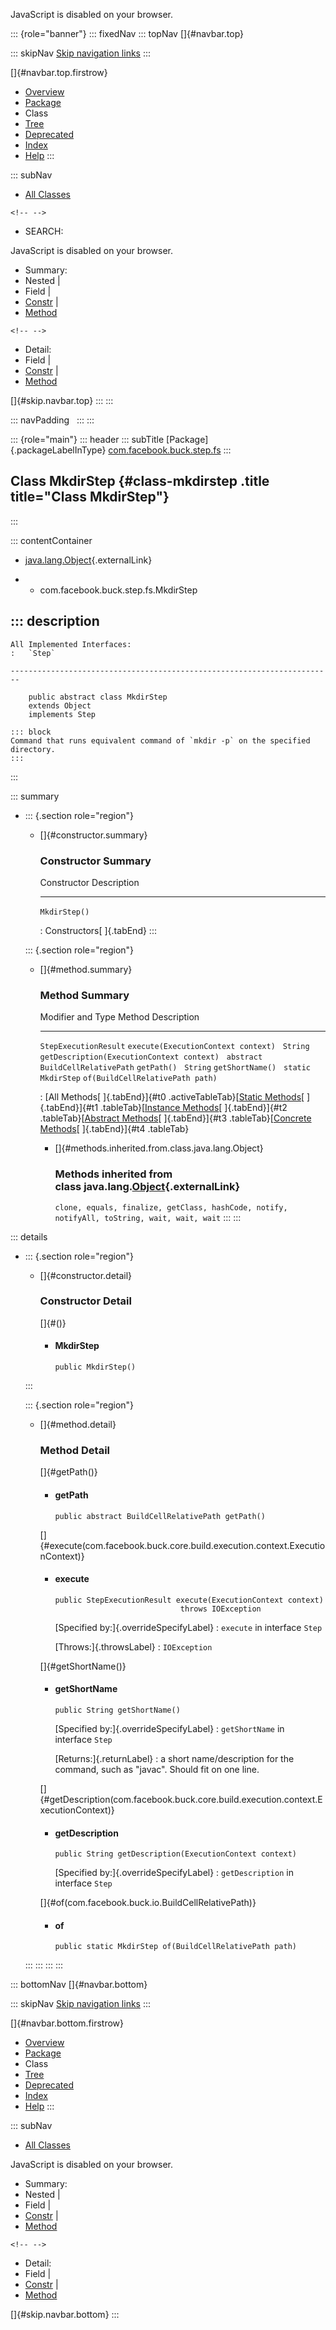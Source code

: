 <div>

JavaScript is disabled on your browser.

</div>

::: {role="banner"}
::: fixedNav
::: topNav
[]{#navbar.top}

::: skipNav
[Skip navigation links](#skip.navbar.top "Skip navigation links")
:::

[]{#navbar.top.firstrow}

-   [Overview](../../../../../index.html)
-   [Package](package-summary.html)
-   Class
-   [Tree](package-tree.html)
-   [Deprecated](../../../../../deprecated-list.html)
-   [Index](../../../../../index-all.html)
-   [Help](../../../../../help-doc.html)
:::

::: subNav
-   [All Classes](../../../../../allclasses.html)

```{=html}
<!-- -->
```
-   SEARCH:

<div>

<div>

JavaScript is disabled on your browser.

</div>

</div>

<div>

-   Summary: 
-   Nested \| 
-   Field \| 
-   [Constr](#constructor.summary) \| 
-   [Method](#method.summary)

```{=html}
<!-- -->
```
-   Detail: 
-   Field \| 
-   [Constr](#constructor.detail) \| 
-   [Method](#method.detail)

</div>

[]{#skip.navbar.top}
:::
:::

::: navPadding
 
:::
:::

::: {role="main"}
::: header
::: subTitle
[Package]{.packageLabelInType} [com.facebook.buck.step.fs](package-summary.html)
:::

## Class MkdirStep {#class-mkdirstep .title title="Class MkdirStep"}
:::

::: contentContainer
-   [java.lang.Object](http://docs.oracle.com/javase/7/docs/api/java/lang/Object.html?is-external=true "class or interface in java.lang"){.externalLink}

-   -   com.facebook.buck.step.fs.MkdirStep

::: description
-   

    All Implemented Interfaces:
    :   `Step`

    ------------------------------------------------------------------------

        public abstract class MkdirStep
        extends Object
        implements Step

    ::: block
    Command that runs equivalent command of `mkdir -p` on the specified
    directory.
    :::
:::

::: summary
-   ::: {.section role="region"}
    -   []{#constructor.summary}

        ### Constructor Summary

          Constructor     Description
          --------------- -------------
          `MkdirStep()`    

          : Constructors[ ]{.tabEnd}
    :::

    ::: {.section role="region"}
    -   []{#method.summary}

        ### Method Summary

          Modifier and Type                  Method                                       Description
          ---------------------------------- -------------------------------------------- -------------
          `StepExecutionResult`              `execute​(ExecutionContext context)`           
          `String`                           `getDescription​(ExecutionContext context)`    
          `abstract BuildCellRelativePath`   `getPath()`                                   
          `String`                           `getShortName()`                              
          `static MkdirStep`                 `of​(BuildCellRelativePath path)`              

          : [All Methods[ ]{.tabEnd}]{#t0 .activeTableTab}[[Static
          Methods](javascript:show(1);)[ ]{.tabEnd}]{#t1
          .tableTab}[[Instance
          Methods](javascript:show(2);)[ ]{.tabEnd}]{#t2
          .tableTab}[[Abstract
          Methods](javascript:show(4);)[ ]{.tabEnd}]{#t3
          .tableTab}[[Concrete
          Methods](javascript:show(8);)[ ]{.tabEnd}]{#t4 .tableTab}

        -   []{#methods.inherited.from.class.java.lang.Object}

            ### Methods inherited from class java.lang.[Object](http://docs.oracle.com/javase/7/docs/api/java/lang/Object.html?is-external=true "class or interface in java.lang"){.externalLink}

            `clone, equals, finalize, getClass, hashCode, notify, notifyAll, toString, wait, wait, wait`
    :::
:::

::: details
-   ::: {.section role="region"}
    -   []{#constructor.detail}

        ### Constructor Detail

        []{#<init>()}

        -   #### MkdirStep

                public MkdirStep()
    :::

    ::: {.section role="region"}
    -   []{#method.detail}

        ### Method Detail

        []{#getPath()}

        -   #### getPath

            ``` methodSignature
            public abstract BuildCellRelativePath getPath()
            ```

        []{#execute(com.facebook.buck.core.build.execution.context.ExecutionContext)}

        -   #### execute

            ``` methodSignature
            public StepExecutionResult execute​(ExecutionContext context)
                                        throws IOException
            ```

            [Specified by:]{.overrideSpecifyLabel}
            :   `execute` in interface `Step`

            [Throws:]{.throwsLabel}
            :   `IOException`

        []{#getShortName()}

        -   #### getShortName

            ``` methodSignature
            public String getShortName()
            ```

            [Specified by:]{.overrideSpecifyLabel}
            :   `getShortName` in interface `Step`

            [Returns:]{.returnLabel}
            :   a short name/description for the command, such as
                \"javac\". Should fit on one line.

        []{#getDescription(com.facebook.buck.core.build.execution.context.ExecutionContext)}

        -   #### getDescription

            ``` methodSignature
            public String getDescription​(ExecutionContext context)
            ```

            [Specified by:]{.overrideSpecifyLabel}
            :   `getDescription` in interface `Step`

        []{#of(com.facebook.buck.io.BuildCellRelativePath)}

        -   #### of

            ``` methodSignature
            public static MkdirStep of​(BuildCellRelativePath path)
            ```
    :::
:::
:::
:::

::: bottomNav
[]{#navbar.bottom}

::: skipNav
[Skip navigation links](#skip.navbar.bottom "Skip navigation links")
:::

[]{#navbar.bottom.firstrow}

-   [Overview](../../../../../index.html)
-   [Package](package-summary.html)
-   Class
-   [Tree](package-tree.html)
-   [Deprecated](../../../../../deprecated-list.html)
-   [Index](../../../../../index-all.html)
-   [Help](../../../../../help-doc.html)
:::

::: subNav
-   [All Classes](../../../../../allclasses.html)

<div>

<div>

JavaScript is disabled on your browser.

</div>

</div>

<div>

-   Summary: 
-   Nested \| 
-   Field \| 
-   [Constr](#constructor.summary) \| 
-   [Method](#method.summary)

```{=html}
<!-- -->
```
-   Detail: 
-   Field \| 
-   [Constr](#constructor.detail) \| 
-   [Method](#method.detail)

</div>

[]{#skip.navbar.bottom}
:::
